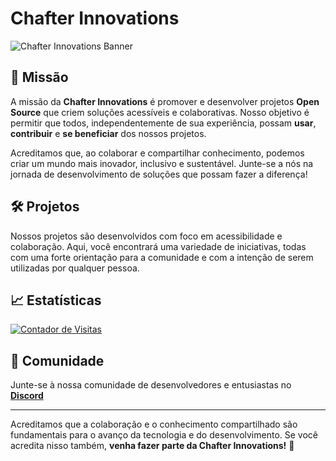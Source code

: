 # Chafter Innovations

![Chafter Innovations Banner](https://example.com/banner.jpg)

## 🚀 Missão

A missão da **Chafter Innovations** é promover e desenvolver projetos **Open Source** que criem soluções acessíveis e colaborativas. Nosso objetivo é permitir que todos, independentemente de sua experiência, possam **usar**, **contribuir** e **se beneficiar** dos nossos projetos.

Acreditamos que, ao colaborar e compartilhar conhecimento, podemos criar um mundo mais inovador, inclusivo e sustentável. Junte-se a nós na jornada de desenvolvimento de soluções que possam fazer a diferença!

## 🛠️ Projetos

Nossos projetos são desenvolvidos com foco em acessibilidade e colaboração. Aqui, você encontrará uma variedade de iniciativas, todas com uma forte orientação para a comunidade e com a intenção de serem utilizadas por qualquer pessoa.

## 📈 Estatísticas

[![Contador de Visitas](https://profile-counter.glitch.me/%7BChafterInnovations%7D/count.svg)](https://github.com/ChafterInnovations)

## 💬 Comunidade

Junte-se à nossa comunidade de desenvolvedores e entusiastas no **[Discord](https://discord.gg/YZAWk3Gjaq)**

---

Acreditamos que a colaboração e o conhecimento compartilhado são fundamentais para o avanço da tecnologia e do desenvolvimento. Se você acredita nisso também, **venha fazer parte da Chafter Innovations!** 🚀
